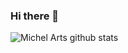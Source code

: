 ### Hi there 👋

![Michel Arts github stats](https://github-readme-stats.vercel.app/api?username=MichelArts&layout=compact&show_icons=true&count_private=true)
